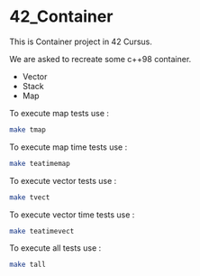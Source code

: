 # 42_Container

This is Container project in 42 Cursus.

We are asked to recreate some c++98 container.

- Vector
- Stack
- Map

To execute map tests use : 
```bash
make tmap
```

To execute map time tests use : 
```bash
make teatimemap
```

To execute vector tests use : 
```bash
make tvect
```

To execute vector time tests use : 
```bash
make teatimevect
```

To execute all tests use : 
```bash
make tall
```
